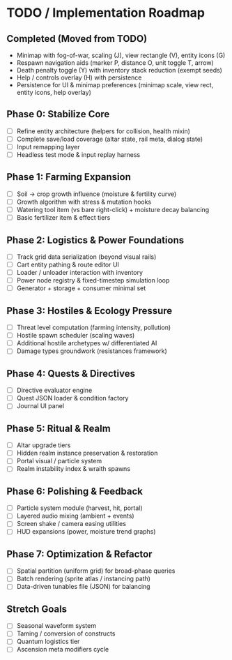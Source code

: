 # TODO / Implementation Roadmap

## Completed (Moved from TODO)
- Minimap with fog-of-war, scaling (J), view rectangle (V), entity icons (G)
- Respawn navigation aids (marker P, distance O, unit toggle T, arrow)
- Death penalty toggle (Y) with inventory stack reduction (exempt seeds)
- Help / controls overlay (H) with persistence
- Persistence for UI & minimap preferences (minimap scale, view rect, entity icons, help overlay)

## Phase 0: Stabilize Core
- [ ] Refine entity architecture (helpers for collision, health mixin)
- [ ] Complete save/load coverage (altar state, rail meta, dialog state)
- [ ] Input remapping layer
- [ ] Headless test mode & input replay harness

## Phase 1: Farming Expansion
- [ ] Soil → crop growth influence (moisture & fertility curve)
- [ ] Growth algorithm with stress & mutation hooks
- [ ] Watering tool item (vs bare right-click) + moisture decay balancing
- [ ] Basic fertilizer item & effect tiers

## Phase 2: Logistics & Power Foundations
- [ ] Track grid data serialization (beyond visual rails)
- [ ] Cart entity pathing & route editor UI
- [ ] Loader / unloader interaction with inventory
- [ ] Power node registry & fixed-timestep simulation loop
- [ ] Generator + storage + consumer minimal set

## Phase 3: Hostiles & Ecology Pressure
- [ ] Threat level computation (farming intensity, pollution)
- [ ] Hostile spawn scheduler (scaling waves)
- [ ] Additional hostile archetypes w/ differentiated AI
- [ ] Damage types groundwork (resistances framework)

## Phase 4: Quests & Directives
- [ ] Directive evaluator engine
- [ ] Quest JSON loader & condition factory
- [ ] Journal UI panel

## Phase 5: Ritual & Realm
- [ ] Altar upgrade tiers
- [ ] Hidden realm instance preservation & restoration
- [ ] Portal visual / particle system
- [ ] Realm instability index & wraith spawns

## Phase 6: Polishing & Feedback
- [ ] Particle system module (harvest, hit, portal)
- [ ] Layered audio mixing (ambient + events)
- [ ] Screen shake / camera easing utilities
- [ ] HUD expansions (power, moisture trend graphs)

## Phase 7: Optimization & Refactor
- [ ] Spatial partition (uniform grid) for broad-phase queries
- [ ] Batch rendering (sprite atlas / instancing path)
- [ ] Data-driven tunables file (JSON) for balancing

## Stretch Goals
- [ ] Seasonal waveform system
- [ ] Taming / conversion of constructs
- [ ] Quantum logistics tier
- [ ] Ascension meta modifiers cycle
